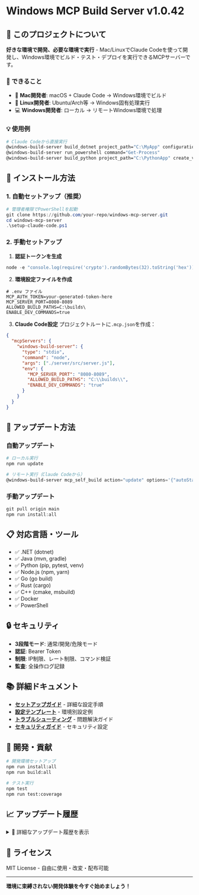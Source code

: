 # Windows MCP Build Server v1.0.42

## 🌟 このプロジェクトについて

**好きな環境で開発、必要な環境で実行** - Mac/LinuxでClaude Codeを使って開発し、Windows環境でビルド・テスト・デプロイを実行できるMCPサーバーです。

### 🎯 できること

- 🍎 **Mac開発者**: macOS + Claude Code → Windows環境でビルド
- 🐧 **Linux開発者**: Ubuntu/Arch等 → Windows固有処理実行  
- 💻 **Windows開発者**: ローカル → リモートWindows環境で処理

### 💡 使用例

```bash
# Claude Codeから直接実行
@windows-build-server build_dotnet project_path="C:\MyApp" configuration="Release"
@windows-build-server run_powershell command="Get-Process"
@windows-build-server build_python project_path="C:\PythonApp" create_venv="true"
```

## 🚀 インストール方法

### 1. 自動セットアップ（推奨）

```powershell
# 管理者権限でPowerShellを起動
git clone https://github.com/your-repo/windows-mcp-server.git
cd windows-mcp-server
.\setup-claude-code.ps1
```

### 2. 手動セットアップ

1. **認証トークンを生成**
```powershell
node -e "console.log(require('crypto').randomBytes(32).toString('hex'))"
```

2. **環境設定ファイルを作成**
```env
# .env ファイル
MCP_AUTH_TOKEN=your-generated-token-here
MCP_SERVER_PORT=8080-8089
ALLOWED_BUILD_PATHS=C:\builds\
ENABLE_DEV_COMMANDS=true
```

3. **Claude Code設定**
プロジェクトルートに`.mcp.json`を作成：
```json
{
  "mcpServers": {
    "windows-build-server": {
      "type": "stdio",
      "command": "node",
      "args": ["./server/src/server.js"],
      "env": {
        "MCP_SERVER_PORT": "8080-8089",
        "ALLOWED_BUILD_PATHS": "C:\\builds\\",
        "ENABLE_DEV_COMMANDS": "true"
      }
    }
  }
}
```

## 🔄 アップデート方法

### 自動アップデート

```powershell
# ローカル実行
npm run update

# リモート実行（Claude Codeから）
@windows-build-server mcp_self_build action="update" options='{"autoStart": true}'
```

### 手動アップデート

```powershell
git pull origin main
npm run install:all
```

## 📋 対応言語・ツール

- ✅ .NET (dotnet)
- ✅ Java (mvn, gradle)
- ✅ Python (pip, pytest, venv)
- ✅ Node.js (npm, yarn)
- ✅ Go (go build)
- ✅ Rust (cargo)
- ✅ C++ (cmake, msbuild)
- ✅ Docker
- ✅ PowerShell

## 🔒 セキュリティ

- **3段階モード**: 通常/開発/危険モード
- **認証**: Bearer Token
- **制限**: IP制限、レート制限、コマンド検証
- **監査**: 全操作ログ記録

## 📚 詳細ドキュメント

- **[セットアップガイド](CLAUDE_CODE_SETUP.md)** - 詳細な設定手順
- **[設定テンプレート](config/claude-code/)** - 環境別設定例
- **[トラブルシューティング](TROUBLESHOOTING.md)** - 問題解決ガイド
- **[セキュリティガイド](SECURITY.md)** - セキュリティ設定

## 🔧 開発・貢献

```bash
# 開発環境セットアップ
npm run install:all
npm run build:all

# テスト実行
npm test
npm run test:coverage
```

## 📈 アップデート履歴

<details>
<summary>📜 詳細なアップデート履歴を表示</summary>

### v1.0.42 (2025-07-18)
- ✅ プロジェクト構造の完全整理
- ✅ セキュリティ強化（.env分離）
- ✅ ポート範囲機能（8080-8089）
- ✅ 開発機能デフォルト有効化

### v1.0.41 (2025-07-17)
- ✅ Claude Code統合システム完成
- ✅ 自動セットアップスクリプト
- ✅ 設定テンプレート追加

### v1.0.40 (2025-07-17)
- ✅ テスト強化・カバレッジ向上
- ✅ エンタープライズ機能拡張

### 過去のバージョン

#### v1.0.33 (2025-07-14)
- ✅ Python仮想環境サポート
- ✅ エンタープライズPython開発対応

#### v1.0.32 (2025-07-13)
- 🔧 PowerShell実行の回帰バグ修正

#### v1.0.31 (2025-07-12)
- 🔧 タイムアウト・エンコード・テスト強化

#### v1.0.30 (2025-07-11)
- ✅ JSON・UTF-8・ストリーミング対応

#### v1.0.29 (2025-07-10)
- ✅ 動的ヘルプシステム実装

#### v1.0.28 (2025-07-09)
- ✅ エンタープライズ認証システム強化

#### v1.0.27 (2025-07-08)
- ✅ PDF Base64エンコードツール実装

#### v1.0.26-25 (2025-07-07-06)
- ✅ スマートサーバー発見・ポート管理システム

</details>

## 📄 ライセンス

MIT License - 自由に使用・改変・配布可能

---

**環境に束縛されない開発体験を今すぐ始めましょう！**
